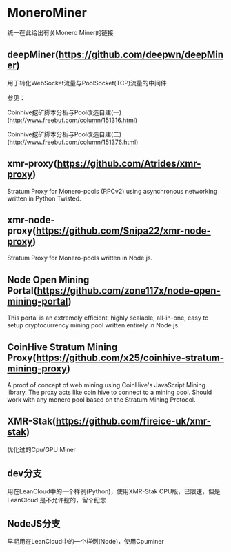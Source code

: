 # MoneroMiner

统一在此给出有关Monero Miner的链接

## deepMiner(https://github.com/deepwn/deepMiner)

用于转化WebSocket流量与PoolSocket(TCP)流量的中间件

参见：

Coinhive挖矿脚本分析与Pool改造自建(一) (http://www.freebuf.com/column/151316.html)

Coinhive挖矿脚本分析与Pool改造自建(二) (http://www.freebuf.com/column/151376.html)

## xmr-proxy(https://github.com/Atrides/xmr-proxy)

Stratum Proxy for Monero-pools (RPCv2) using asynchronous networking written in Python Twisted.

## xmr-node-proxy(https://github.com/Snipa22/xmr-node-proxy)

Stratum Proxy for Monero-pools written in Node.js.

## Node Open Mining Portal(https://github.com/zone117x/node-open-mining-portal)

This portal is an extremely efficient, highly scalable, all-in-one, easy to setup cryptocurrency mining pool written entirely in Node.js. 

## CoinHive Stratum Mining Proxy(https://github.com/x25/coinhive-stratum-mining-proxy)

A proof of concept of web mining using CoinHive's JavaScript Mining library. The proxy acts like coin hive to connect to a mining pool. Should work with any monero pool based on the Stratum Mining Protocol. 

## XMR-Stak(https://github.com/fireice-uk/xmr-stak)

优化过的Cpu/GPU Miner

## dev分支

用在LeanCloud中的一个样例(Python)，使用XMR-Stak CPU版，已限速，但是 LeanCloud 是不允许挖的，留个纪念

## NodeJS分支

早期用在LeanCloud中的一个样例(Node)，使用Cpuminer
